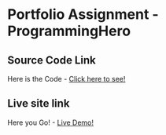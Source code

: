 # Portfolio Assignment - ProgrammingHero

## Source Code Link 
Here is the Code - [Click here to see!](https://github.com/aam-himel/portfolio-assignment)

## Live site link 
Here you Go! - [Live Demo!](https://aam-himel.github.io/portfolio-assignment/)

